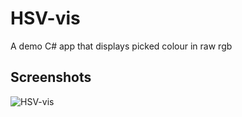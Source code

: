 # HSV-vis
A demo C# app that displays picked colour in raw rgb

## Screenshots
![HSV-vis](https://cdn.discordapp.com/attachments/695220601031491646/755177107763757096/HSV-viz.png)
